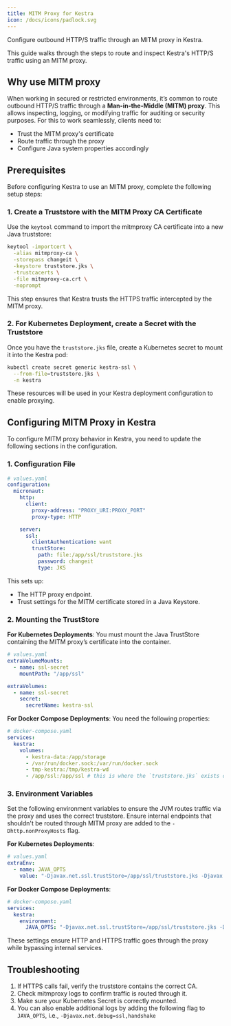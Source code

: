 ```yaml
---
title: MITM Proxy for Kestra
icon: /docs/icons/padlock.svg
---
```


Configure outbound HTTP/S traffic through an MITM proxy in Kestra.

This guide walks through the steps to route and inspect Kestra's HTTP/S traffic using an MITM proxy.

## Why use MITM proxy 

When working in secured or restricted environments, it’s common to route outbound HTTP/S traffic through a **Man-in-the-Middle (MITM) proxy**. This allows inspecting, logging, or modifying traffic for auditing or security purposes. For this to work seamlessly, clients need to:

- Trust the MITM proxy's certificate
- Route traffic through the proxy
- Configure Java system properties accordingly

## Prerequisites

Before configuring Kestra to use an MITM proxy, complete the following setup steps:

### 1. Create a Truststore with the MITM Proxy CA Certificate

Use the `keytool` command to import the mitmproxy CA certificate into a new Java truststore:

```bash
keytool -importcert \
  -alias mitmproxy-ca \
  -storepass changeit \
  -keystore truststore.jks \
  -trustcacerts \
  -file mitmproxy-ca.crt \
  -noprompt
```

This step ensures that Kestra trusts the HTTPS traffic intercepted by the MITM proxy.

### 2. For Kubernetes Deployment, create a Secret with the Truststore

Once you have the `truststore.jks` file, create a Kubernetes secret to mount it into the Kestra pod:

```bash
kubectl create secret generic kestra-ssl \
  --from-file=truststore.jks \
  -n kestra
```

These resources will be used in your Kestra deployment configuration to enable proxying.

## Configuring MITM Proxy in Kestra

To configure MITM proxy behavior in Kestra, you need to update the following sections in the configuration.

### 1. Configuration File

```yaml
# values.yaml
configuration: 
  micronaut:
    http:
      client:
        proxy-address: "PROXY_URI:PROXY_PORT"
        proxy-type: HTTP

    server:
      ssl:
        clientAuthentication: want
        trustStore:
          path: file:/app/ssl/truststore.jks
          password: changeit
          type: JKS
```

This sets up:
- The HTTP proxy endpoint.
- Trust settings for the MITM certificate stored in a Java Keystore.

### 2. Mounting the TrustStore

**For Kubernetes Deployments**: You must mount the Java TrustStore containing the MITM proxy’s certificate into the container.

```yaml
# values.yaml
extraVolumeMounts:
  - name: ssl-secret
    mountPath: "/app/ssl"

extraVolumes:
  - name: ssl-secret
    secret:
      secretName: kestra-ssl   
```

**For Docker Compose Deployments**: You need the following properties:

```yaml
# docker-compose.yaml
services:
  kestra:
    volumes:
      - kestra-data:/app/storage
      - /var/run/docker.sock:/var/run/docker.sock
      - tmp-kestra:/tmp/kestra-wd
      - /app/ssl:/app/ssl # this is where the `truststore.jks` exists on your host machine
```

### 3. Environment Variables

Set the following environment variables to ensure the JVM routes traffic via the proxy and uses the correct truststore. Ensure internal endpoints that shouldn't be routed through MITM proxy are added to the `-Dhttp.nonProxyHosts` flag.

**For Kubernetes Deployments**:

```yaml
# values.yaml
extraEnv:
  - name: JAVA_OPTS
    value: "-Djavax.net.ssl.trustStore=/app/ssl/truststore.jks -Djavax.net.ssl.trustStorePassword=changeit -Dhttp.proxyHost=your.proxy.net -Dhttp.proxyPort=8000 -Dhttps.proxyHost=your.proxy.net -Dhttps.proxyPort=8000 -Dhttp.nonProxyHosts=localhost|127.0.0.1|kubernetes.default.svc|.svc|.cluster.local|your.nexus.domain.com|kestra-minio"
```

**For Docker Compose Deployments**:

```yaml
# docker-compose.yaml
services:
  kestra:
    environment:
      JAVA_OPTS: "-Djavax.net.ssl.trustStore=/app/ssl/truststore.jks -Djavax.net.ssl.trustStorePassword=changeit -Dhttp.proxyHost=your.proxy.net -Dhttp.proxyPort=8000 -Dhttps.proxyHost=your.proxy.net -Dhttps.proxyPort=8000 -Dhttp.nonProxyHosts=localhost|127.0.0.1|your.nexus.domain.com"
```

These settings ensure HTTP and HTTPS traffic goes through the proxy while bypassing internal services.

## Troubleshooting

1. If HTTPS calls fail, verify the truststore contains the correct CA.
2. Check mitmproxy logs to confirm traffic is routed through it.
3. Make sure your Kubernetes Secret is correctly mounted.
4. You can also enable additional logs by adding the following flag to `JAVA_OPTS`, i.e., `-Djavax.net.debug=ssl,handshake`
